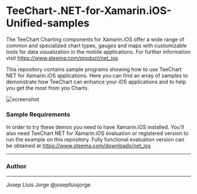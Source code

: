 TeeChart-.NET-for-Xamarin.iOS-Unified-samples
=================

The TeeChart Charting components for Xamarin.iOS offer a wide range of common and specialized chart types, gauges and maps with customizable tools for data visualization in the mobile applications. For further information visit https://www.steema.com/product/net_ios


This repository contains sample programs showing how to use TeeChart NET for Xamarin.iOS applications. Here you can find an array of samples to demonstrate how TeeChart can enhance your iOS applications and to help you get the most from you Charts.

 ![screenshot](https://www.steema.com/uploads/products/TeeChartIOS_iPad2.png?raw=true "iOS - iPad Dashboard")

### Sample Requirements

In order to try these demos you need to have Xamarin.iOS installed. You'll also need TeeChart NET for Xamarin.iOS evaluation or registered version to run the example on this repository. Fully functional evaluation version can be obtained at https://www.steema.com/downloads/net_ios

------
### Author
------
Josep Lluis Jorge @joseplluisjorge